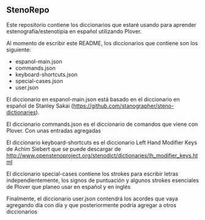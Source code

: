 ## StenoRepo

Este repositorio contiene los diccionarios que estaré usando para aprender
estenografía/estenotipia en español utilizando Plover.

Al momento de escribir este README, los diccionarios que contiene son los siguiente:

* espanol-main.json
* commands.json
* keyboard-shortcuts.json
* special-cases.json
* user.json

El diccionario en espanol-main.json está basado en el diccionario en español de Stanley
Sakai (https://github.com/stanographer/steno-dictionaries).

El diccionario commands.json es el diccionario de comandos que viene con Plover. Con
unas entradas agregadas

El diccionario keyboard-shortcuts es el diccionario Left Hand Modifier Keys de Achim
Siebert que se puede descargar de
http://www.openstenoproject.org/stenodict/dictionaries/lh_modifier_keys.html

El diccionario special-cases contiene los strokes para escribir letras independientemente,
los signos de puntuación y algunos strokes esenciales de Plover que planeo usar en español
y en inglés

Finalmente, el diccionario user.json contendrá los acordes que vaya agregando día con día
y que posteriormente podría agregar a otros diccionarios

